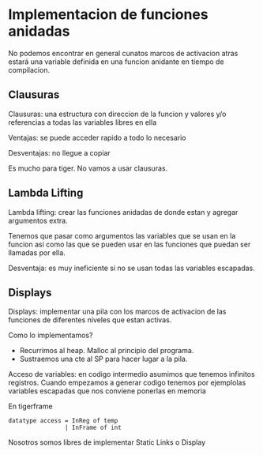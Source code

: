 # Implementacion de funciones anidadas

No podemos encontrar en general cunatos marcos de activacion atras estará una variable definida en una funcion anidante en tiempo de compilacion.

## Clausuras

Clausuras: una estructura con direccion de la funcion y valores y/o referencias a todas las variables libres en ella

Ventajas: se puede acceder rapido a todo lo necesario

Desventajas: no llegue a copiar

Es mucho para tiger. No vamos a usar clausuras.

## Lambda Lifting

Lambda lifting: crear las funciones anidadas de donde estan y agregar argumentos extra.

Tenemos que pasar como argumentos las variables que se usan en la funcion asi como las que se pueden usar en las funciones que puedan ser llamadas por ella.

Desventaja: es muy ineficiente si no se usan todas las variables escapadas.

## Displays

Displays: implementar una pila con los marcos de activacion de las funciones de diferentes niveles que estan activas.

Como lo implementamos?

- Recurrimos al heap. Malloc al principio del programa.
- Sustraemos una cte al SP para hacer lugar a la pila.

Acceso de variables: en codigo intermedio asumimos que tenemos infinitos registros. Cuando empezamos a generar codigo tenemos por ejemplolas variables escapadas que nos conviene ponerlas en memoria

En tigerframe

    datatype access = InReg of temp
                    | InFrame of int


Nosotros somos libres de implementar Static Links o Display